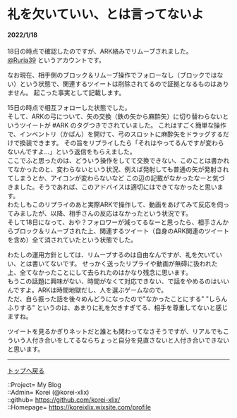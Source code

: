 # 礼を欠いていい、とは言ってないよ
#### 2022/1/18


18日の時点で確認したのですが、ARK絡みでリムーブされました。  
[@Ruria39](https://twitter.com/Ruria39) というアカウントです。  
  
なお現在、相手側のブロック＆リムーブ操作でフォローなし（ブロックではない）という状態で、関連するツイートは削除されてるので証拠となるものはありません。
起こった事実として記載します。  
  
15日の時点で相互フォローした状態でした。  
そして、ARKの弓について、矢の交換（鉄の矢から麻酔矢）に切り替わらないというツイートが #ARK のタグつきでされていました。
これはすごく簡単な操作で、インベントリ（かばん）を開けて、弓のスロットに麻酔矢をドラッグするだけで換装できます。
その旨をリプライしたら「それはやってるんですが変わらないんですよ...」という返信をもらえました。  
ここでふと思ったのは、どういう操作をしてて交換できない、このことは書かれてなかったのと、変わらないという状況、例えば発射しても普通の矢が発射されてしまうとか、アイコンが変わらないなど
この辺の記載がなかったなーと気づきました。そうであれば、このアドバイスは適切にはできてなかったと思います。  
わたしもこのリプライのあと実際ARKで操作して、動画をあげてみて反応を伺ってみましたが、以降、相手さんの反応はなかったという状況です。  
そして18日になって、おや？フォロワーが減ってるなーと思ったら、相手さんからブロック＆リムーブされた上、関連するツイート（自身のARK関連のツイートを含め）全て消されていたという状態でした。  
  

わたしの運用方針としては、リムーブするのは自由なんですが、礼を欠いていい、とは書いてないです。
せっかく送ったリプライや動画が無碍に扱われた上、全てなかったことにして去られたのはかなり残念に思います。  
もうこの話題に興味がない、時間がなくて対応できない、で話をやめるのはいいんですよ。ARKは時間地獄だし、人を選ぶゲームなので。  
ただ、自ら振った話を後々めんどうになったので"なかったことにする" "しらんふりする" というのは、あまりに礼を欠きすぎてる、相手を尊重してないと感じますね。  
  
ツイートを見るかぎりネットだと誰とも関わってなさそうですが、リアルでもこういう人付き合いをしてるならちょっと自分を見直さないと人付き合いできないと思います。  


***
[トップへ戻る](/readme.md)  
  
::Project= My Blog  
::Admin= Korei (@korei-xlix)  
::github= https://github.com/korei-xlix/  
::Homepage= https://koreixlix.wixsite.com/profile  
